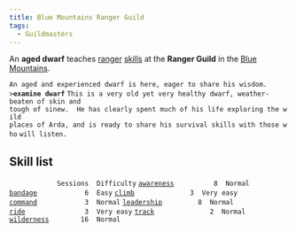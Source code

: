 ```yaml
---
title: Blue Mountains Ranger Guild
tags:
  - Guildmasters
---
```

An **aged dwarf** teaches [ranger](general "wikilink")
[skills](skill "wikilink") at the **Ranger Guild** in the [Blue
Mountains](Blue_Mountains "wikilink").

`An aged and experienced dwarf is here, eager to share his wisdom.`
`>`**`examine dwarf`**
`This is a very old yet very healthy dwarf, weather-beaten of skin and`
`tough of sinew.  He has clearly spent much of his life exploring the wild`
`places of Arda, and is ready to share his survival skills with those who`
`will listen.`

## Skill list

`            Sessions  Difficulty`
[`awareness`](awareness "wikilink")`          8  Normal`
[`bandage`](bandage "wikilink")`            6  Easy`
[`climb`](climb "wikilink")`              3  Very easy`
[`command`](command "wikilink")`            3  Normal`
[`leadership`](leadership "wikilink")`         8  Normal`
[`ride`](ride "wikilink")`               3  Very easy`
[`track`](track "wikilink")`              2  Normal`
[`wilderness`](wilderness "wikilink")`        16  Normal`
